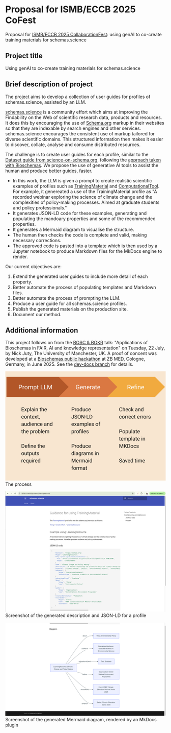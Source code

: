 # Proposal for ISMB/ECCB 2025 CoFest

Proposal for [ISMB/ECCB 2025 CollaborationFest](https://www.open-bio.org/events/bosc-2025/ismb-collaborationfest-2025/): using genAI to co-create training materials for schemas.science

## Project title
Using genAI to co-create training materials for schemas.science

## Brief description of project
The project aims to develop a collection of user guides for profiles of schemas.science, assisted by an LLM. 

[schemas.science](https://schemas.science/) is a community effort which aims at improving the Findability on the Web of scientific research data, products and resources. 
It does this by encouraging the use of [Schema.org](https://schema.org/) markup in their websites so that they are indexable by search engines and other services. 
schemas.science encourages the consistent use of markup tailored for diverse scientific domains. 
This structured information then makes it easier to discover, collate, analyse and consume distributed resources.

The challenge is to create user guides for each profile, similar to the [Dataset guide from science-on-schema.org](https://github.com/ESIPFed/science-on-schema.org/blob/main/guides/Dataset.md), following the [approach taken with Bioschemas](https://bioschemas.org/profiles/Dataset/1.0-RELEASE). 
We propose the use of generative AI tools to assist the human and produce better guides, faster.

- In this work, the LLM is given a prompt to create realistic scientific examples of profiles such as [TrainingMaterial](https://schemas.science/profiles/TrainingMaterial/) and [ComputationalTool](https://schemas.science/profiles/ComputationalTool/). For example, it genereated a use of the TrainingMaterial profile as "A recorded webinar exploring the science of climate change and the complexities of policy-making processes. Aimed at graduate students and policy professionals."
- It generates JSON-LD code for these examples, generating and populating the mandoary properties and some of the recommended properties. 
- It generates a Mermaid diagram to visualise the structure.
- The human then checks the code is complete and valid, making necessary corrections. 
- The approved code is pasted into a template which is then used by a Jupyter notebook to produce Markdown files for the MkDocs engine to render.

Our current objectives are:

1. Extend the generated user guides to include more detail of each property.
2. Better automate the process of populating templates and Markdown files.
3. Better automate the process of prompting the LLM.
4. Produce a user guide for all schemas.science profiles.
5. Publish the generated materials on the production site.
6. Document our method.

## Additional information 
This project follows on from the [BOSC & BOKR](https://www.iscb.org/ismbeccb2025/programme-agenda/scientific-programme/bosc) talk: "Applications of Bioschemas in FAIR, AI and knowledge representation" on Tuesday, 22 July, by Nick Juty, The University of Manchester, UK. A proof of concent was developed at a [Bioschemas public hackathon](https://zbmed-semtec.github.io/nfdi4ds-hackathons/docs/2025.html#bioschemas-hackathon) at ZB MED, Cologne, Germany, in June 2025. See the [dev-docs branch](https://github.com/schemas-science/schemas-science.github.io/tree/dev-docs) for details.

![Flow](images/ss-prompt.png)
The process 

![JSON-LD](images/ss-trainingmaterial-jsonld.png)
Screenshot of the generated description and JSON-LD for a profile


![Diagram](images/ss-trainingmaterial-diagram.png)
Screenshot of the generated Mermaid diagram, rendered by an MkDocs plugin
